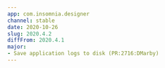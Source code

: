 ```yaml
---
app: com.insomnia.designer
channel: stable
date: 2020-10-26
slug: 2020.4.2
diffFrom: 2020.4.1
major:
- Save application logs to disk (PR:2716:DMarby)
---
```

